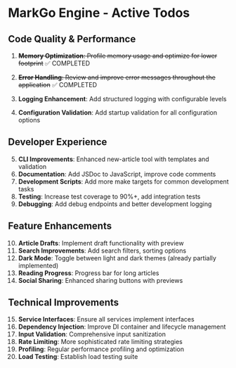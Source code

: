 # MarkGo Engine - Active Todos

## Code Quality & Performance
1. ~~**Memory Optimization**: Profile memory usage and optimize for lower footprint~~ ✅ COMPLETED
2. ~~**Error Handling**: Review and improve error messages throughout the application~~ ✅ COMPLETED
  
3. **Logging Enhancement**: Add structured logging with configurable levels
4. **Configuration Validation**: Add startup validation for all configuration options

## Developer Experience  
5. **CLI Improvements**: Enhanced new-article tool with templates and validation
6. **Documentation**: Add JSDoc to JavaScript, improve code comments
7. **Development Scripts**: Add more make targets for common development tasks
8. **Testing**: Increase test coverage to 90%+, add integration tests
9. **Debugging**: Add debug endpoints and better development logging

## Feature Enhancements
10. **Article Drafts**: Implement draft functionality with preview
11. **Search Improvements**: Add search filters, sorting options
12. **Dark Mode**: Toggle between light and dark themes (already partially implemented)
13. **Reading Progress**: Progress bar for long articles
14. **Social Sharing**: Enhanced sharing buttons with previews

## Technical Improvements
15. **Service Interfaces**: Ensure all services implement interfaces
16. **Dependency Injection**: Improve DI container and lifecycle management
17. **Input Validation**: Comprehensive input sanitization
18. **Rate Limiting**: More sophisticated rate limiting strategies
19. **Profiling**: Regular performance profiling and optimization
20. **Load Testing**: Establish load testing suite